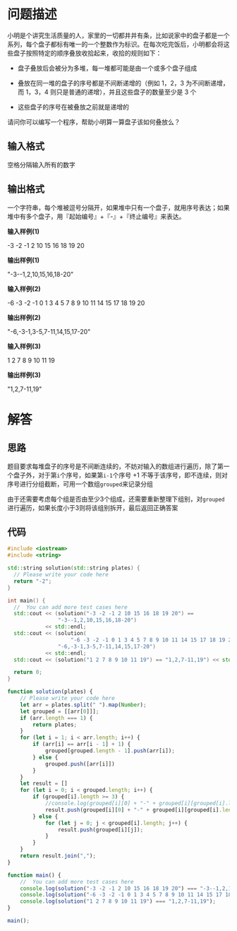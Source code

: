# 问题描述

小明是个讲究生活质量的人，家里的一切都井井有条，比如说家中的盘子都是一个系列，每个盘子都标有唯一的一个整数作为标识。在每次吃完饭后，小明都会将这些盘子按照特定的顺序叠放收拾起来，收拾的规则如下：

- 盘子叠放后会被分为多堆，每一堆都可能是由一个或多个盘子组成

- 叠放在同一堆的盘子的序号都是不间断递增的（例如 1，2，3 为不间断递增，而 1，3，4 则只是普通的递增），并且这些盘子的数量至少是 3 个

- 这些盘子的序号在被叠放之前就是递增的

请问你可以编写一个程序，帮助小明算一算盘子该如何叠放么？

## 输入格式

空格分隔输入所有的数字

## 输出格式

一个字符串，每个堆被逗号分隔开，如果堆中只有一个盘子，就用序号表达；如果堆中有多个盘子，用『起始编号』+『-』+『终止编号』来表达。

**输入样例(1)**

-3 -2 -1 2 10 15 16 18 19 20

**输出样例(1)**

"-3--1,2,10,15,16,18-20"

**输入样例(2)**

-6 -3 -2 -1 0 1 3 4 5 7 8 9 10 11 14 15 17 18 19 20

**输出样例(2)**

"-6,-3-1,3-5,7-11,14,15,17-20"

**输入样例(3)**

1 2 7 8 9 10 11 19

**输出样例(3)**

"1,2,7-11,19"

# 解答

## 思路

题目要求每堆盘子的序号是不间断连续的，不妨对输入的数组进行遍历，除了第一个盘子外，对于第`i`个序号，如果第`i-1`个序号 +1 不等于该序号，即不连续，则对序号进行分组截断，可用一个数组`grouped`来记录分组

由于还需要考虑每个组是否由至少3个组成，还需要重新整理下组别，对`grouped`进行遍历，如果长度小于3则将该组别拆开，最后返回正确答案

## 代码

```cpp
#include <iostream>
#include <string>

std::string solution(std::string plates) {
  // Please write your code here
  return "-2";
}

int main() {
  //  You can add more test cases here
  std::cout << (solution("-3 -2 -1 2 10 15 16 18 19 20") ==
                "-3--1,2,10,15,16,18-20")
            << std::endl;
  std::cout << (solution(
                    "-6 -3 -2 -1 0 1 3 4 5 7 8 9 10 11 14 15 17 18 19 20") ==
                "-6,-3-1,3-5,7-11,14,15,17-20")
            << std::endl;
  std::cout << (solution("1 2 7 8 9 10 11 19") == "1,2,7-11,19") << std::endl;

  return 0;
}
```

```js
function solution(plates) {
    // Please write your code here
    let arr = plates.split(" ").map(Number);
    let grouped = [[arr[0]]];
    if (arr.length === 1) {
        return plates;
    }
    for (let i = 1; i < arr.length; i++) {
        if (arr[i] == arr[i - 1] + 1) {
            grouped[grouped.length - 1].push(arr[i]);
        } else {
            grouped.push([arr[i]])
        }
    }
    let result = []
    for (let i = 0; i < grouped.length; i++) {
        if (grouped[i].length >= 3) {
            //console.log(grouped[i][0] + "-" + grouped[i][grouped[i].length - 1])
            result.push(grouped[i][0] + "-" + grouped[i][grouped[i].length - 1]);
        } else {
            for (let j = 0; j < grouped[i].length; j++) {
                result.push(grouped[i][j]);
            }
        }
    }
    return result.join(",");
}

function main() {
    //  You can add more test cases here
    console.log(solution("-3 -2 -1 2 10 15 16 18 19 20") === "-3--1,2,10,15,16,18-20");
    console.log(solution("-6 -3 -2 -1 0 1 3 4 5 7 8 9 10 11 14 15 17 18 19 20") === "-6,-3-1,3-5,7-11,14,15,17-20");
    console.log(solution("1 2 7 8 9 10 11 19") === "1,2,7-11,19");
}

main();
```